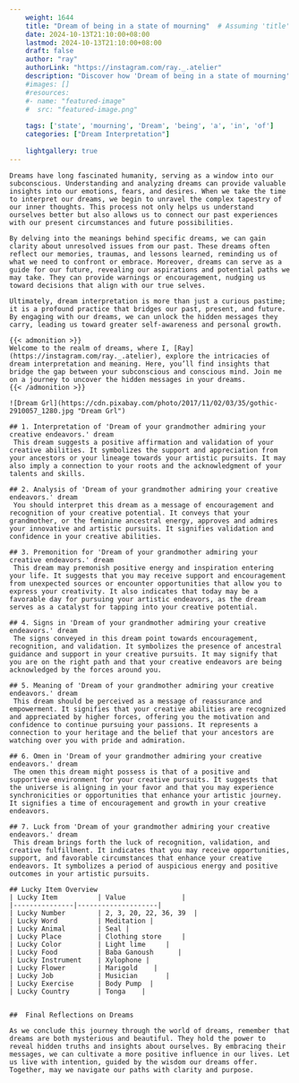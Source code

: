 ```yaml
---
    weight: 1644
    title: "Dream of being in a state of mourning"  # Assuming 'title' column exists
    date: 2024-10-13T21:10:00+08:00
    lastmod: 2024-10-13T21:10:00+08:00
    draft: false
    author: "ray"
    authorLink: "https://instagram.com/ray._.atelier"
    description: "Discover how 'Dream of being in a state of mourning' can interpret your future and uncover its significant meanings in your life."
    #images: []
    #resources:
    #- name: "featured-image"
    #  src: "featured-image.png"
    
    tags: ['state', 'mourning', 'Dream', 'being', 'a', 'in', 'of']
    categories: ["Dream Interpretation"]
    
    lightgallery: true
---
```

    
    Dreams have long fascinated humanity, serving as a window into our subconscious. Understanding and analyzing dreams can provide valuable insights into our emotions, fears, and desires. When we take the time to interpret our dreams, we begin to unravel the complex tapestry of our inner thoughts. This process not only helps us understand ourselves better but also allows us to connect our past experiences with our present circumstances and future possibilities.
    
    By delving into the meanings behind specific dreams, we can gain clarity about unresolved issues from our past. These dreams often reflect our memories, traumas, and lessons learned, reminding us of what we need to confront or embrace. Moreover, dreams can serve as a guide for our future, revealing our aspirations and potential paths we may take. They can provide warnings or encouragement, nudging us toward decisions that align with our true selves.
    
    Ultimately, dream interpretation is more than just a curious pastime; it is a profound practice that bridges our past, present, and future. By engaging with our dreams, we can unlock the hidden messages they carry, leading us toward greater self-awareness and personal growth.
    
    {{< admonition >}}
    Welcome to the realm of dreams, where I, [Ray](https://instagram.com/ray._.atelier), explore the intricacies of dream interpretation and meaning. Here, you’ll find insights that bridge the gap between your subconscious and conscious mind. Join me on a journey to uncover the hidden messages in your dreams.
    {{< /admonition >}}
    
    ![Dream Grl](https://cdn.pixabay.com/photo/2017/11/02/03/35/gothic-2910057_1280.jpg "Dream Grl")
    
    ## 1. Interpretation of 'Dream of your grandmother admiring your creative endeavors.' dream
     This dream suggests a positive affirmation and validation of your creative abilities. It symbolizes the support and appreciation from your ancestors or your lineage towards your artistic pursuits. It may also imply a connection to your roots and the acknowledgment of your talents and skills.
    
    ## 2. Analysis of 'Dream of your grandmother admiring your creative endeavors.' dream
     You should interpret this dream as a message of encouragement and recognition of your creative potential. It conveys that your grandmother, or the feminine ancestral energy, approves and admires your innovative and artistic pursuits. It signifies validation and confidence in your creative abilities.
    
    ## 3. Premonition for 'Dream of your grandmother admiring your creative endeavors.' dream
     This dream may premonish positive energy and inspiration entering your life. It suggests that you may receive support and encouragement from unexpected sources or encounter opportunities that allow you to express your creativity. It also indicates that today may be a favorable day for pursuing your artistic endeavors, as the dream serves as a catalyst for tapping into your creative potential.
    
    ## 4. Signs in 'Dream of your grandmother admiring your creative endeavors.' dream
     The signs conveyed in this dream point towards encouragement, recognition, and validation. It symbolizes the presence of ancestral guidance and support in your creative pursuits. It may signify that you are on the right path and that your creative endeavors are being acknowledged by the forces around you.
    
    ## 5. Meaning of 'Dream of your grandmother admiring your creative endeavors.' dream
     This dream should be perceived as a message of reassurance and empowerment. It signifies that your creative abilities are recognized and appreciated by higher forces, offering you the motivation and confidence to continue pursuing your passions. It represents a connection to your heritage and the belief that your ancestors are watching over you with pride and admiration.
    
    ## 6. Omen in 'Dream of your grandmother admiring your creative endeavors.' dream
     The omen this dream might possess is that of a positive and supportive environment for your creative pursuits. It suggests that the universe is aligning in your favor and that you may experience synchronicities or opportunities that enhance your artistic journey. It signifies a time of encouragement and growth in your creative endeavors.
    
    ## 7. Luck from 'Dream of your grandmother admiring your creative endeavors.' dream
     This dream brings forth the luck of recognition, validation, and creative fulfillment. It indicates that you may receive opportunities, support, and favorable circumstances that enhance your creative endeavors. It symbolizes a period of auspicious energy and positive outcomes in your artistic pursuits.
    
    ## Lucky Item Overview
    | Lucky Item          | Value              |
    |---------------|--------------------|
    | Lucky Number        | 2, 3, 20, 22, 36, 39  |
    | Lucky Word          | Meditation |
    | Lucky Animal        | Seal |
    | Lucky Place         | Clothing store     |
    | Lucky Color         | Light lime     |
    | Lucky Food          | Baba Ganoush      |
    | Lucky Instrument    | Xylophone |
    | Lucky Flower        | Marigold    |
    | Lucky Job           | Musician       |
    | Lucky Exercise      | Body Pump  |
    | Lucky Country       | Tonga    |
    
    
    ##  Final Reflections on Dreams
    
    As we conclude this journey through the world of dreams, remember that dreams are both mysterious and beautiful. They hold the power to reveal hidden truths and insights about ourselves. By embracing their messages, we can cultivate a more positive influence in our lives. Let us live with intention, guided by the wisdom our dreams offer. Together, may we navigate our paths with clarity and purpose.
    